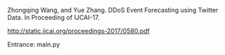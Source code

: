 Zhongqing Wang, and Yue Zhang. DDoS Event Forecasting using Twitter Data. In Proceeding of IJCAI-17.

http://static.ijcai.org/proceedings-2017/0580.pdf

Entrance: main.py